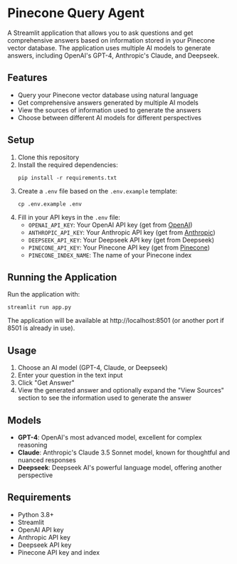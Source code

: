 # Pinecone Query Agent

A Streamlit application that allows you to ask questions and get comprehensive answers based on information stored in your Pinecone vector database. The application uses multiple AI models to generate answers, including OpenAI's GPT-4, Anthropic's Claude, and Deepseek.

## Features

- Query your Pinecone vector database using natural language
- Get comprehensive answers generated by multiple AI models
- View the sources of information used to generate the answers
- Choose between different AI models for different perspectives

## Setup

1. Clone this repository
2. Install the required dependencies:
   ```
   pip install -r requirements.txt
   ```
3. Create a `.env` file based on the `.env.example` template:
   ```
   cp .env.example .env
   ```
4. Fill in your API keys in the `.env` file:
   - `OPENAI_API_KEY`: Your OpenAI API key (get from [OpenAI](https://platform.openai.com/api-keys))
   - `ANTHROPIC_API_KEY`: Your Anthropic API key (get from [Anthropic](https://console.anthropic.com/))
   - `DEEPSEEK_API_KEY`: Your Deepseek API key (get from Deepseek)
   - `PINECONE_API_KEY`: Your Pinecone API key (get from [Pinecone](https://app.pinecone.io/))
   - `PINECONE_INDEX_NAME`: The name of your Pinecone index

## Running the Application

Run the application with:

```
streamlit run app.py
```

The application will be available at http://localhost:8501 (or another port if 8501 is already in use).

## Usage

1. Choose an AI model (GPT-4, Claude, or Deepseek)
2. Enter your question in the text input
3. Click "Get Answer"
4. View the generated answer and optionally expand the "View Sources" section to see the information used to generate the answer

## Models

- **GPT-4**: OpenAI's most advanced model, excellent for complex reasoning
- **Claude**: Anthropic's Claude 3.5 Sonnet model, known for thoughtful and nuanced responses
- **Deepseek**: Deepseek AI's powerful language model, offering another perspective

## Requirements

- Python 3.8+
- Streamlit
- OpenAI API key
- Anthropic API key
- Deepseek API key
- Pinecone API key and index 